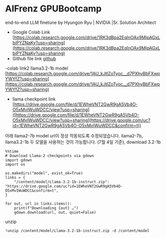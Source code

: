 # AIFrenz GPUBootcamp
end-to-end LLM finetune
by Hyungon Ryu | NVIDIA |Sr. Solution Architect

- Google Colab Link [https://colab.research.google.com/drive/1RK3dBpa2EqlnOAx9MipAGxLbiPYZNaKy?usp=sharing](https://colab.research.google.com/drive/1RK3dBpa2EqlnOAx9MipAGxLbiPYZNaKy?usp=sharing)
- Github file link [github](https://github.com/yhgon/bootcamp_kr/raw/refs/heads/main/2025/0703_AIFrenz/llama_chat_finetune_hryu.ipynb)

-colab link2 llama3.2-1b model 
[https://colab.research.google.com/drive/1AU_kJtIZoTyoc__d7PXhyBbFXwpYWYfZ?usp=sharing](https://colab.research.google.com/drive/1AU_kJtIZoTyoc__d7PXhyBbFXwpYWYfZ?usp=sharing)

- llama checkpoint link [https://drive.google.com/file/d/1EWheVNT2GwR9gA5Vb4O-O5xMvIWuWDCC/view?usp=sharing]([https://drive.google.com/file/d/1EWheVNT2GwR9gA5Vb4O-O5xMvIWuWDCC/view?usp=sharing](https://drive.google.com/uc?id=1EWheVNT2GwR9gA5Vb4O-O5xMvIWuWDCC&confirm=t))


아래 llama2-7b model url이 정상 작동되도록 수정되었습니다. llama2-7b,  llama3.2-1b 두 모델을 사용하는 것이 가능합니다. (7월 4일 기준), 
download 3.2-1b 
```
%%time
# Download Llama-2 checkpoints via gdown
import gdown
import os

os.makedirs("model", exist_ok=True)
links = {
    "/content/model/Llama-3.2-1b-instruct.zip": "https://drive.google.com/uc?id=1EWheVNT2GwR9gA5Vb4O-O5xMvIWuWDCC&confirm=t",
}

for out, url in links.items():
    print(f"Downloading {out} …")
    gdown.download(url, out, quiet=False)

```

unzip
```
!unzip /content/model/Llama-3.2-1b-instruct.zip -d /content/model
```
